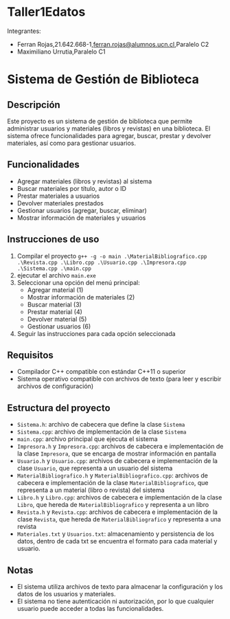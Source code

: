 # Taller1Edatos
Integrantes: 
* Ferran Rojas,21.642.668-1,ferran.rojas@alumnos.ucn.cl,Paralelo C2
* Maximiliano Urrutia,Paralelo C1
# Sistema de Gestión de Biblioteca

## Descripción

Este proyecto es un sistema de gestión de biblioteca que permite administrar usuarios y materiales (libros y revistas) en una biblioteca. El sistema ofrece funcionalidades para agregar, buscar, prestar y devolver materiales, así como para gestionar usuarios.

## Funcionalidades

* Agregar materiales (libros y revistas) al sistema
* Buscar materiales por título, autor o ID
* Prestar materiales a usuarios
* Devolver materiales prestados
* Gestionar usuarios (agregar, buscar, eliminar)
* Mostrar información de materiales y usuarios

## Instrucciones de uso

1. Compilar el proyecto `g++ -g -o main .\MaterialBibliografico.cpp .\Revista.cpp .\Libro.cpp .\Usuario.cpp .\Impresora.cpp .\Sistema.cpp .\main.cpp`
2. ejecutar el archivo `main.exe`
3. Seleccionar una opción del menú principal:
	* Agregar material (1)
	* Mostrar información de materiales (2)
	* Buscar material (3)
	* Prestar material (4)
	* Devolver material (5)
	* Gestionar usuarios (6)
4. Seguir las instrucciones para cada opción seleccionada

## Requisitos

* Compilador C++ compatible con estándar C++11 o superior
* Sistema operativo compatible con archivos de texto (para leer y escribir archivos de configuración)

## Estructura del proyecto

* `Sistema.h`: archivo de cabecera que define la clase `Sistema`
* `Sistema.cpp`: archivo de implementación de la clase `Sistema`
* `main.cpp`: archivo principal que ejecuta el sistema
* `Impresora.h` y `Impresora.cpp`: archivos de cabecera e implementación de la clase `Impresora`, que se encarga de mostrar información en pantalla
* `Usuario.h` y `Usuario.cpp`: archivos de cabecera e implementación de la clase `Usuario`, que representa a un usuario del sistema
* `MaterialBibliografico.h` y `MaterialBibliografico.cpp`: archivos de cabecera e implementación de la clase `MaterialBibliografico`, que representa a un material (libro o revista) del sistema
* `Libro.h` y `Libro.cpp`: archivos de cabecera e implementación de la clase `Libro`, que hereda de `MaterialBibliografico` y representa a un libro
* `Revista.h` y `Revista.cpp`: archivos de cabecera e implementación de la clase `Revista`, que hereda de `MaterialBibliografico` y representa a una revista
* `Materiales.txt` y `Usuarios.txt`: almacenamiento y persistencia de los datos, dentro de cada txt se encuentra el formato para cada material y usuario. 

## Notas

* El sistema utiliza archivos de texto para almacenar la configuración y los datos de los usuarios y materiales.
* El sistema no tiene autenticación ni autorización, por lo que cualquier usuario puede acceder a todas las funcionalidades.
